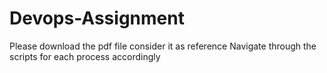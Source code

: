# Devops-Assignment

Please download the pdf file 
consider it as reference 
Navigate through the scripts for each process accordingly 
